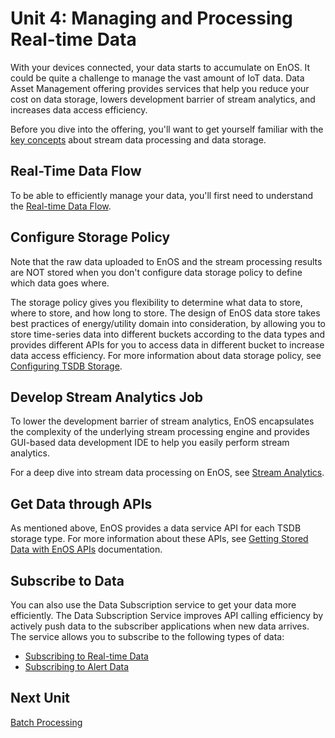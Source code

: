 # Unit 4: Managing and Processing Real-time Data

With your devices connected, your data starts to accumulate on EnOS. It could be quite a challenge to manage the vast amount of IoT data. Data Asset Management offering provides services that help you reduce your cost on data storage, lowers development barrier of stream analytics, and increases data access efficiency. 

Before you dive into the offering, you'll want to get yourself familiar with the [key concepts](/docs/data-asset/en/latest/data_asset_concepts) about stream data processing and data storage.

## Real-Time Data Flow

To be able to efficiently manage your data, you'll first need to understand the [Real-time Data Flow](/docs/data-asset/en/latest/learn/data_flow). 

## Configure Storage Policy

Note that the raw data uploaded to EnOS and the stream processing results are NOT stored when you don't configure data storage policy to define which data goes where. 

The storage policy gives you flexibility to determine what data to store, where to store, and how long to store. The design of EnOS data store takes best practices of energy/utility domain into consideration, by allowing you to store time-series data into different buckets according to the data types and provides different APIs for you to access data in different bucket to increase data access efficiency. For more information about data storage policy, see [Configuring TSDB Storage](/docs/data-asset/en/latest/configuring_tsdb_storage).


## Develop Stream Analytics Job

To lower the development barrier of stream analytics, EnOS encapsulates the complexity of the underlying stream processing engine and provides GUI-based data development IDE to help you easily perform stream analytics.

For a deep dive into stream data processing on EnOS, see [Stream Analytics](/docs/data-asset/en/latest/learn/index).


## Get Data through APIs

As mentioned above, EnOS provides a data service API for each TSDB storage type. For more information about these APIs, see [Getting Stored Data with EnOS APIs](/docs/data-asset/en/latest/howto/obtain/getting_stored_data.html) documentation.

## Subscribe to Data

You can also use the Data Subscription service to get your data more efficiently. The Data Subscription Service improves API calling efficiency by actively push data to the subscriber applications when new data arrives. The service allows you to subscribe to the following types of data:

- [Subscribing to Real-time Data](/docs/data-asset/en/latest/quickstart/gettingstarted_subscribe_realtime)
- [Subscribing to Alert Data](/docs/data-asset/en/latest/quickstart/gettingstarted_subscribe_alerts)

## Next Unit

[Batch Processing](batch_processing)

